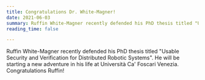 ```yaml
---
title: Congratulations Dr. White-Magner!
date: 2021-06-03
summary: Ruffin White-Magner recently defended his PhD thesis titled "Usable Security and Verification for Distributed Robotic Systems". He will be starting a new adventure in his life at Università Ca'​ Foscari Venezia. Congratulations Ruffin!
reading_time: false

---
```


<!--more-->

Ruffin White-Magner recently defended his PhD thesis titled "Usable Security and Verification for Distributed Robotic Systems". He will be starting a new adventure in his life at Università Ca'​ Foscari Venezia. Congratulations Ruffin!
